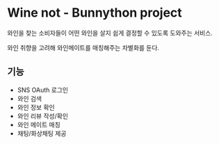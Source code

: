 # Wine not - Bunnython project

와인을 찾는 소비자들이 어떤 와인을 살지 쉽게 결정할 수 있도록 도와주는 서비스.

와인 취향을 고려해 와인메이트를 매칭해주는 차별화를 둔다.​

## 기능

- SNS OAuth 로그인
- 와인 검색
- 와인 정보 확인
- 와인 리뷰 작성/확인
- 와인 메이트 매칭
- 채팅/화상채팅 제공

